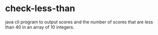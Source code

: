 # check-less-than
java cli program to output scores and the number of scores that are less than 40 in an array of 10 integers. 
